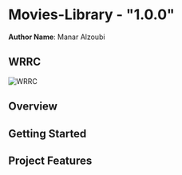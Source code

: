 # Movies-Library - "1.0.0"

**Author Name**: Manar Alzoubi

## WRRC
![WRRC](![IMG_20220130_194959_830](https://user-images.githubusercontent.com/97833415/151711373-c5ab15c5-5894-42ce-a29e-b7bf057a5c1f.jpg)
)

## Overview

## Getting Started
<!-- 1- git clone of the repo-->
<!-- 2- run command ( npm init -y )-->
<!-- 3- npm i express cors -->
<!-- 4- 'use strict' -->
<!-- 5- create JS file and a new branch -->
<!-- 6- use the packages  -->
<!-- 7- creating a server-->
<!-- 8- run the server  by listen function-->

<!-- in order to complete work with server :  -->

<!-- create functions by gethandle and ' / '-->
<!-- create a constructor to read data files -->
<!-- run the server by command (npm start )  and stop it using (^C )-->
<!-- create a constructor-->
<!-- create a constructor-->


## Project Features
<!-- What are the features included in you app -->
